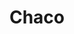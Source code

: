 ---
layout: sedes
title: Chaco
nameurl: chaco
email: info.chaco@oajnu.org
socialmedia: 
- facebook: oajnuchaco
- instagram: oajnuchaco
- twitter: oajnuchaco
---